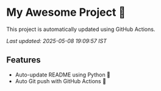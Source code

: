 # My Awesome Project 🚀

This project is automatically updated using GitHub Actions.

_Last updated: 2025-05-08 19:09:57 IST_

## Features
- Auto-update README using Python 🐍
- Auto Git push with GitHub Actions 🤖
